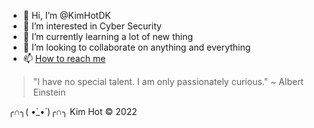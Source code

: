 - 👋 Hi, I’m @KimHotDK
- 👀 I’m interested in Cyber Security
- 🌱 I’m currently learning a lot of new thing
- 💞️ I’m looking to collaborate on anything and everything
- 📫 [How to reach me](https://linktr.ee/kimhot)

> "I have no special talent. I am only passionately curious." ~ Albert Einstein

╭∩╮( •̀_•́ )╭∩╮
Kim Hot © 2022

<!---
KimHotDK/KimHotDK is a ✨ special ✨ repository because its `README.md` (this file) appears on your GitHub profile.
You can click the Preview link to take a look at your changes.
--->
